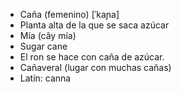 - Caña (femenino) [ˈkaɲa]
- Planta alta de la que se saca azúcar
- Mía (cây mía)
- Sugar cane
- El ron se hace con caña de azúcar.
- Cañaveral (lugar con muchas cañas)
- Latín: canna